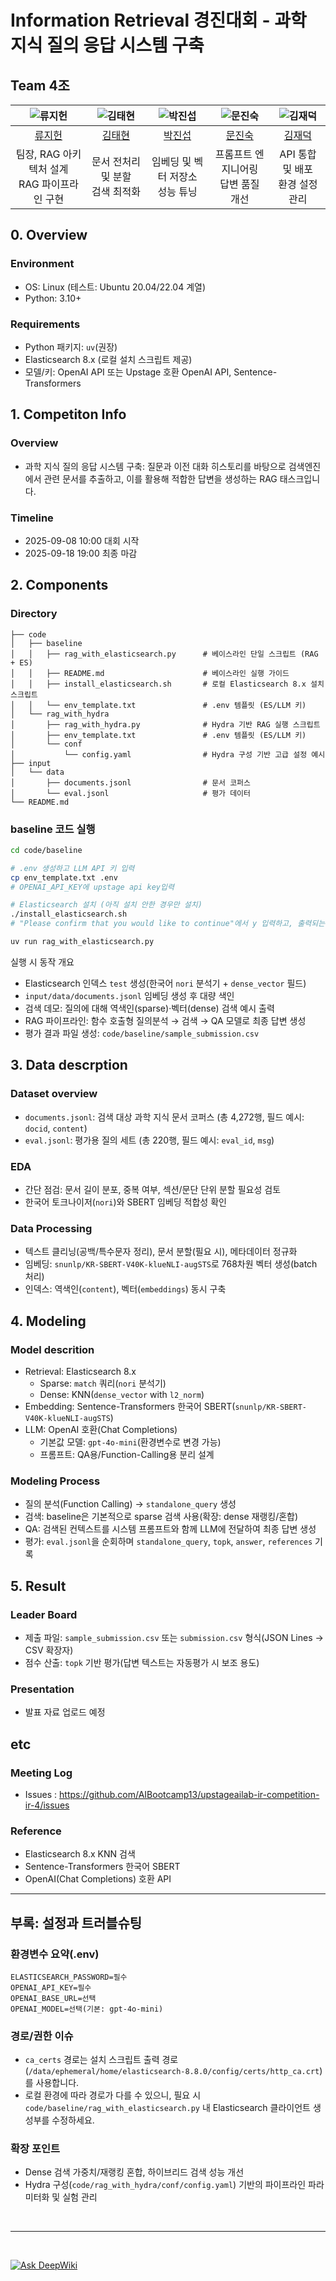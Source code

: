 # Information Retrieval 경진대회 - 과학 지식 질의 응답 시스템 구축
## Team 4조

| ![류지헌](https://avatars.githubusercontent.com/u/10584296?v=4) | ![김태현](https://avatars.githubusercontent.com/u/7031901?v=4) | ![박진섭](https://avatars.githubusercontent.com/u/208775216?v=4) | ![문진숙](https://avatars.githubusercontent.com/u/204665219?v=4) | ![김재덕](https://avatars.githubusercontent.com/u/33456585?v=4) |
| :--------------------------------------------------------------: | :--------------------------------------------------------------: | :--------------------------------------------------------------: | :--------------------------------------------------------------: | :--------------------------------------------------------------: |
|            [류지헌](https://github.com/mahomi)             |            [김태현](https://github.com/huefilm)             |            [박진섭](https://github.com/seob1504)             |            [문진숙](https://github.com/June3723)             |            [김재덕](https://github.com/ttcoaster)             |
|                   팀장, RAG 아키텍처 설계<br/>RAG 파이프라인 구현                   |                   문서 전처리 및 분할<br/>검색 최적화                   |                   임베딩 및 벡터 저장소<br/>성능 튜닝                   |                   프롬프트 엔지니어링<br/>답변 품질 개선                   |                   API 통합 및 배포<br/>환경 설정 관리                   |

## 0. Overview
### Environment
- OS: Linux (테스트: Ubuntu 20.04/22.04 계열)
- Python: 3.10+

### Requirements
- Python 패키지: `uv`(권장)
- Elasticsearch 8.x (로컬 설치 스크립트 제공)
- 모델/키: OpenAI API 또는 Upstage 호환 OpenAI API, Sentence-Transformers

## 1. Competiton Info

### Overview

- 과학 지식 질의 응답 시스템 구축: 질문과 이전 대화 히스토리를 바탕으로 검색엔진에서 관련 문서를 추출하고, 이를 활용해 적합한 답변을 생성하는 RAG 태스크입니다.

### Timeline

- 2025-09-08 10:00 대회 시작
- 2025-09-18 19:00 최종 마감

## 2. Components

### Directory

```
├── code
│   ├── baseline
│   │   ├── rag_with_elasticsearch.py      # 베이스라인 단일 스크립트 (RAG + ES)
│   │   ├── README.md                      # 베이스라인 실행 가이드
│   │   ├── install_elasticsearch.sh       # 로컬 Elasticsearch 8.x 설치 스크립트
│   │   └── env_template.txt               # .env 템플릿 (ES/LLM 키)
│   └── rag_with_hydra
│       ├── rag_with_hydra.py              # Hydra 기반 RAG 실행 스크립트
│       ├── env_template.txt               # .env 템플릿 (ES/LLM 키)
│       └── conf
│           └── config.yaml                # Hydra 구성 기반 고급 설정 예시
├── input
│   └── data
│       ├── documents.jsonl                # 문서 코퍼스
│       └── eval.jsonl                     # 평가 데이터
└── README.md
```

### baseline 코드 실행
```bash
cd code/baseline

# .env 생성하고 LLM API 키 입력
cp env_template.txt .env
# OPENAI_API_KEY에 upstage api key입력

# Elasticsearch 설치 (아직 설치 안한 경우만 설치)
./install_elasticsearch.sh
# "Please confirm that you would like to continue"에서 y 입력하고, 출력되는 비빌번호를 .env에 입력할것.

uv run rag_with_elasticsearch.py
```

실행 시 동작 개요
- Elasticsearch 인덱스 `test` 생성(한국어 `nori` 분석기 + `dense_vector` 필드)
- `input/data/documents.jsonl` 임베딩 생성 후 대량 색인
- 검색 데모: 질의에 대해 역색인(sparse)·벡터(dense) 검색 예시 출력
- RAG 파이프라인: 함수 호출형 질의분석 → 검색 → QA 모델로 최종 답변 생성
- 평가 결과 파일 생성: `code/baseline/sample_submission.csv`


## 3. Data descrption

### Dataset overview
 - `documents.jsonl`: 검색 대상 과학 지식 문서 코퍼스 (총 4,272행, 필드 예시: `docid`, `content`)
 - `eval.jsonl`: 평가용 질의 세트 (총 220행, 필드 예시: `eval_id`, `msg`)

### EDA

- 간단 점검: 문서 길이 분포, 중복 여부, 섹션/문단 단위 분할 필요성 검토
- 한국어 토크나이저(`nori`)와 SBERT 임베딩 적합성 확인

### Data Processing

- 텍스트 클리닝(공백/특수문자 정리), 문서 분할(필요 시), 메타데이터 정규화
- 임베딩: `snunlp/KR-SBERT-V40K-klueNLI-augSTS`로 768차원 벡터 생성(batch 처리)
- 인덱스: 역색인(`content`), 벡터(`embeddings`) 동시 구축

## 4. Modeling

### Model descrition
- Retrieval: Elasticsearch 8.x
  - Sparse: `match` 쿼리(`nori` 분석기)
  - Dense: KNN(`dense_vector` with `l2_norm`)
- Embedding: Sentence-Transformers 한국어 SBERT(`snunlp/KR-SBERT-V40K-klueNLI-augSTS`)
- LLM: OpenAI 호환(Chat Completions)
  - 기본값 모델: `gpt-4o-mini`(환경변수로 변경 가능)
  - 프롬프트: QA용/Function-Calling용 분리 설계

### Modeling Process
- 질의 분석(Function Calling) → `standalone_query` 생성
- 검색: baseline은 기본적으로 sparse 검색 사용(확장: dense 재랭킹/혼합)
- QA: 검색된 컨텍스트를 시스템 프롬프트와 함께 LLM에 전달하여 최종 답변 생성
- 평가: `eval.jsonl`을 순회하며 `standalone_query`, `topk`, `answer`, `references` 기록

## 5. Result

### Leader Board

- 제출 파일: `sample_submission.csv` 또는 `submission.csv` 형식(JSON Lines → CSV 확장자)
- 점수 산출: `topk` 기반 평가(답변 텍스트는 자동평가 시 보조 용도)

### Presentation

- 발표 자료 업로드 예정

## etc

### Meeting Log

- Issues : https://github.com/AIBootcamp13/upstageailab-ir-competition-ir-4/issues

### Reference

- Elasticsearch 8.x KNN 검색
- Sentence-Transformers 한국어 SBERT
- OpenAI(Chat Completions) 호환 API

---

## 부록: 설정과 트러블슈팅

### 환경변수 요약(.env)
```
ELASTICSEARCH_PASSWORD=필수
OPENAI_API_KEY=필수
OPENAI_BASE_URL=선택
OPENAI_MODEL=선택(기본: gpt-4o-mini)
```

### 경로/권한 이슈
- `ca_certs` 경로는 설치 스크립트 출력 경로(`/data/ephemeral/home/elasticsearch-8.8.0/config/certs/http_ca.crt`)를 사용합니다.
- 로컬 환경에 따라 경로가 다를 수 있으니, 필요 시 `code/baseline/rag_with_elasticsearch.py` 내 Elasticsearch 클라이언트 생성부를 수정하세요.

### 확장 포인트
- Dense 검색 가중치/재랭킹 혼합, 하이브리드 검색 성능 개선
- Hydra 구성(`code/rag_with_hydra/conf/config.yaml`) 기반의 파이프라인 파라미터화 및 실험 관리

<br>

---

<br>

[![Ask DeepWiki](https://deepwiki.com/badge.svg)](https://deepwiki.com/AIBootcamp13/upstageailab-ir-competition-ir-4)
